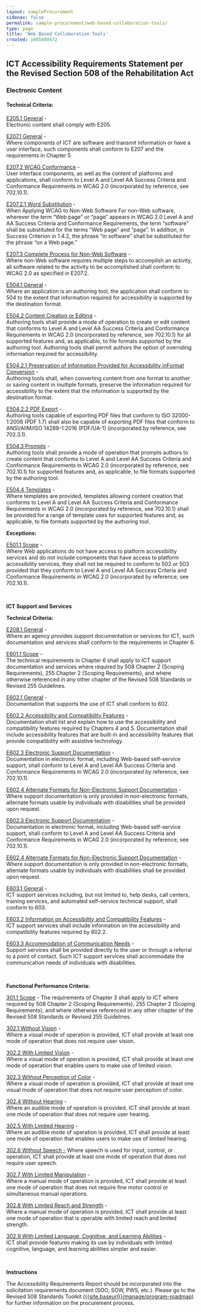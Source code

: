 ```yaml
---
layout: sampleProcurement 
sidenav: false 
permalink: sample-procurement/web-based-collaboration-tools/
type: page
title: 'Web Based Collaboration Tools'
created: 1605888472
---
```


## ICT Accessibility Requirements Statement per the Revised Section 508 of the Rehabilitation Act

### Electronic Content

#### Technical Criteria:

[E205.1&nbsp;General][1] -  
Electronic content shall comply with E205.

[E207.1&nbsp;General][2] -  
Where components of ICT are software and transmit information or have a user interface, such components shall conform to E207 and the requirements in Chapter 5

[E207.2&nbsp;WCAG Conformance][2] -  
User interface components, as well as the content of platforms and applications, shall conform to Level A and Level AA Success Criteria and Conformance Requirements in WCAG 2.0 (incorporated by reference, see 702.10.1).

[E207.2.1&nbsp;Word Substitution][2] -  
When Applying WCAG to Non-Web Software For non-Web software, wherever the term “Web page” or “page” appears in WCAG 2.0 Level A and AA Success Criteria and Conformance Requirements, the term “software” shall be substituted for the terms “Web page” and “page”. In addition, in Success Criterion in 1.4.2, the phrase “in software” shall be substituted for the phrase “on a Web page.”

[E207.3&nbsp;Complete Process for Non-Web Software][2] -  
Where non-Web software requires multiple steps to accomplish an activity, all software related to the activity to be accomplished shall conform to WCAG 2.0 as specified in E207.2.

[E504.1&nbsp;General][3] -  
Where an application is an authoring tool, the application shall conform to 504 to the extent that information required for accessibility is supported by the destination format.

[E504.2&nbsp;Content Creation or Editing][3] -  
Authoring tools shall provide a mode of operation to create or edit content that conforms to Level A and Level AA Success Criteria and Conformance Requirements in WCAG 2.0 (incorporated by reference, see 702.10.1) for all supported features and, as applicable, to file formats supported by the authoring tool. Authoring tools shall permit authors the option of overriding information required for accessibility.

[E504.2.1&nbsp;Preservation of Information Provided for Accessibility inFormat Conversion][3] -  
Authoring tools shall, when converting content from one format to another or saving content in multiple formats, preserve the information required for accessibility to the extent that the information is supported by the destination format.

[E504.2.2&nbsp;PDF Export][4] -  
Authoring tools capable of exporting PDF files that conform to ISO 32000-1:2008 (PDF 1.7) shall also be capable of exporting PDF files that conform to ANSI/AIIM/ISO 14289-1:2016 (PDF/UA-1) (incorporated by reference, see 702.3.1).

[E504.3&nbsp;Prompts][4] -  
Authoring tools shall provide a mode of operation that prompts authors to create content that conforms to Level A and Level AA Success Criteria and Conformance Requirements in WCAG 2.0 (incorporated by reference, see 702.10.1) for supported features and, as applicable, to file formats supported by the authoring tool.

[E504.4&nbsp;Templates][4] -  
Where templates are provided, templates allowing content creation that conforms to Level A and Level AA Success Criteria and Conformance Requirements in WCAG 2.0 (incorporated by reference, see 702.10.1) shall be provided for a range of template uses for supported features and, as applicable, to file formats supported by the authoring tool.

**Exceptions:**

[E501.1&nbsp;Scope][5] -  
Where Web applications do not have access to platform accessibility services and do not include components that have access to platform accessibility services, they shall not be required to conform to 502 or 503 provided that they conform to Level A and Level AA Success Criteria and Conformance Requirements in WCAG 2.0 (incorporated by reference, see 702.10.1).

&nbsp;

**ICT Support and Services**

**Technical Criteria:**

[E208.1&nbsp;General][6] -  
Where an agency provides support documentation or services for ICT, such documentation and services shall conform to the requirements in Chapter 6.

[E601.1&nbsp;Scope][6] -  
The technical requirements in Chapter 6 shall apply to ICT support documentation and services where required by 508 Chapter 2 (Scoping Requirements), 255 Chapter 2 (Scoping Requirements), and where otherwise referenced in any other chapter of the Revised 508 Standards or Revised 255 Guidelines.

[E602.1&nbsp;General][7] -  
Documentation that supports the use of ICT shall conform to 602.

[E602.2&nbsp;Accessibility and Compatibility Features][7] -  
Documentation shall list and explain how to use the accessibility and compatibility features required by Chapters 4 and 5. Documentation shall include accessibility features that are built-in and accessibility features that provide compatibility with assistive technology.

[E602.3&nbsp;Electronic Support Documentation][7] -  
Documentation in electronic format, including Web-based self-service support, shall conform to Level A and Level AA Success Criteria and Conformance Requirements in WCAG 2.0 (incorporated by reference, see 702.10.1).

[E602.4&nbsp;Alternate Formats for Non-Electronic Support Documentation][7] -  
Where support documentation is only provided in non-electronic formats, alternate formats usable by individuals with disabilities shall be provided upon request.

[E602.3&nbsp;Electronic Support Documentation][8] -  
Documentation in electronic format, including Web-based self-service support, shall conform to Level A and Level AA Success Criteria and Conformance Requirements in WCAG 2.0 (incorporated by reference, see 702.10.1).

[E602.4&nbsp;Alternate Formats for Non-Electronic Support Documentation][8] -  
Where support documentation is only provided in non-electronic formats, alternate formats usable by individuals with disabilities shall be provided upon request.

[E603.1&nbsp;General][9] -  
ICT support services including, but not limited to, help desks, call centers, training services, and automated self-service technical support, shall conform to 603.

[E603.2&nbsp;Information on Accessibility and Compatibility Features][9] -  
ICT support services shall include information on the accessibility and compatibility features required by 602.2.

[E603.3&nbsp;Accommodation of Communication Needs][9] -  
Support services shall be provided directly to the user or through a referral to a point of contact. Such ICT support services shall accommodate the communication needs of individuals with disabilities.

&nbsp;

**Functional Performance Criteria:**

[301.1&nbsp;Scope][10] - The requirements of Chapter 3 shall apply to ICT where required by 508 Chapter 2 (Scoping Requirements), 255 Chapter 2 (Scoping Requirements), and where otherwise referenced in any other chapter of the Revised 508 Standards or Revised 255 Guidelines.

[302.1&nbsp;Without Vision][11] -  
Where a visual mode of operation is provided, ICT shall provide at least one mode of operation that does not require user vision.

[302.2&nbsp;With Limited Vision][11] -  
Where a visual mode of operation is provided, ICT shall provide at least one mode of operation that enables users to make use of limited vision.

[302.3&nbsp;Without Perception of Color][11] -  
Where a visual mode of operation is provided, ICT shall provide at least one visual mode of operation that does not require user perception of color.

[302.4&nbsp;Without Hearing][11] -  
Where an audible mode of operation is provided, ICT shall provide at least one mode of operation that does not require user hearing.

[302.5&nbsp;With Limited Hearing][11] -  
Where an audible mode of operation is provided, ICT shall provide at least one mode of operation that enables users to make use of limited hearing.

[302.6&nbsp;Without Speech -][11] Where speech is used for input, control, or operation, ICT shall provide at least one mode of operation that does not require user speech.

[302.7&nbsp;With Limited Manipulation][11] -  
Where a manual mode of operation is provided, ICT shall provide at least one mode of operation that does not require fine motor control or simultaneous manual operations.

[302.8&nbsp;With Limited Reach and Strength][11] -  
Where a manual mode of operation is provided, ICT shall provide at least one mode of operation that is operable with limited reach and limited strength.

[302.9&nbsp;With Limited Language, Cognitive, and Learning Abilities][11] -  
ICT shall provide features making its use by individuals with limited cognitive, language, and learning abilities simpler and easier.

&nbsp;

**Instructions**

The Accessibility Requirements Report should be incorporated into the solicitation requirements document (SOO, SOW, PWS, etc.). Please go to the Revised 508 Standards Toolkit [({{site.baseurl}}/manage/program-roadmap)][12] for further information on the procurement process.

 [1]: {{site.baseurl}}/ict-accessibility#e205_1_general
 [2]: {{site.baseurl}}/ict-accessibility#e207_1__e207_2__e207_2_1__e207_3
 [3]: {{site.baseurl}}/ict-accessibility#e504_1__e504_2__e504_2_1
 [4]: {{site.baseurl}}/ict-accessibility#e504_2_2__e504_3__e504_4
 [5]: {{site.baseurl}}/ict-accessibility#e501_1_scope_exception
 [6]: {{site.baseurl}}/ict-accessibility#e208_1_general
 [7]: {{site.baseurl}}/ict-accessibility#e602_1_general
 [8]: {{site.baseurl}}/ict-accessibility#e602_3__e602_4
 [9]: {{site.baseurl}}/ict-accessibility#e603_1__e603_2__e603_3
 [10]: {{site.baseurl}}/ict-accessibility#e301_1
 [11]: {{site.baseurl}}/ict-accessibility#e302_1
 [12]: {{site.baseurl}}/manage/program-roadmap